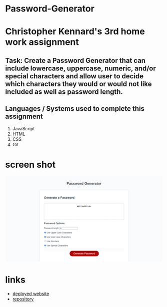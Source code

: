 # Password-Generator

# Christopher Kennard's 3rd home work assignment

## Task: Create a Password Generator that can include lowercase, uppercase, numeric, and/or special characters and allow user to decide which characters they would or would not like included as well as password length.

## Languages / Systems used to complete this assignment

1. JavaScript
2. HTML
3. CSS
4. Git

# screen shot

![Password Generator page](assets\css\images\screencapture-chris79kennard-github-io-Password-Generator-2021-09-23-19_09_04.png)

# links

- [deployed website](https://chris79kennard.github.io/Password-Generator/)
- [repository](https://github.com/chris79kennard/Password-Generator)
